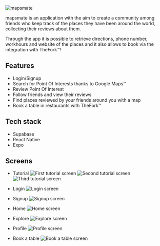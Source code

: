 ![mapsmate](/docs/assets/logo.png "mapsmate")

mapsmate is an application with the aim to create a community among friends who keep track of the places they have been around the world, collecting their reviews about them.

Through the app it is possible to retrieve directions, phone number, workhours and website of the places and it also allows to book via the integration with TheFork™!

## Features

- Login/Signup
- Search for Point Of Interests thanks to Google Maps™
- Review Point Of Interest
- Follow friends and view their reviews
- Find places reviewed by your friends around you with a map
- Book a table in restaurants with TheFork™

## Tech stack

- Supabase
- React Native
- Expo

## Screens

- Tutorial
  ![First tutorial screen](/docs/assets/Tutorial_1.png)
  ![Second tutorial screen](/docs/assets/Tutorial_2.png)
  ![Third tutorial screen](/docs/assets/Tutorial_3.png)

- Login
  ![Login screen](/docs/assets/Login.png)

- Signup
  ![Signup screen](/docs/assets/Signup.png)

- Home
  ![Home screen](/docs/assets/Home.png)

- Explore
  ![Explore screen](/docs/assets/Explore.png)

- Profile
  ![Profile screen](/docs/assets/Profile.png)

- Book a table
  ![Book a table screen](/docs/assets/Book.png)
